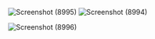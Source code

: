 ![Screenshot (8995)](https://github.com/myiotuhris2/Blog-using-HTML/assets/109167011/6d656070-e9e3-4daf-840e-89aec5572556)
![Screenshot (8994)](https://github.com/myiotuhris2/Blog-using-HTML/assets/109167011/0e68c4b0-2cc2-4a8f-8dd3-6e5350f740e4)

![Screenshot (8996)](https://github.com/myiotuhris2/Blog-using-HTML/assets/109167011/25b9fb24-0389-4879-a5dc-45f3f2fd9fdd)
